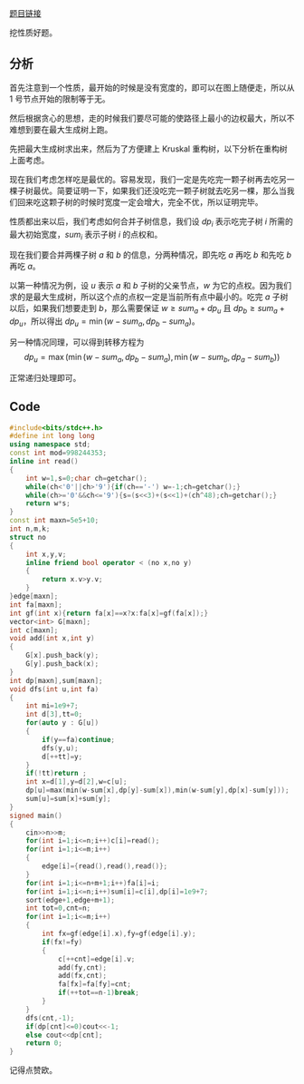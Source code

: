 [题目链接](https://www.luogu.com.cn/problem/CF1578L)

挖性质好题。

## 分析

首先注意到一个性质，最开始的时候是没有宽度的，即可以在图上随便走，所以从 $1$ 号节点开始的限制等于无。

然后根据贪心的思想，走的时候我们要尽可能的使路径上最小的边权最大，所以不难想到要在最大生成树上跑。

先把最大生成树求出来，然后为了方便建上 Kruskal 重构树，以下分析在重构树上面考虑。

现在我们考虑怎样吃是最优的。容易发现，我们一定是先吃完一颗子树再去吃另一棵子树最优。简要证明一下，如果我们还没吃完一颗子树就去吃另一棵，那么当我们回来吃这颗子树的时候时宽度一定会增大，完全不优，所以证明完毕。

性质都出来以后，我们考虑如何合并子树信息，我们设 $dp_i$ 表示吃完子树 $i$ 所需的最大初始宽度，$sum_i$ 表示子树 $i$ 的点权和。

现在我们要合并两棵子树 $a$ 和 $b$ 的信息，分两种情况，即先吃 $a$ 再吃 $b$ 和先吃 $b$ 再吃 $a$。

以第一种情况为例，设 $u$ 表示 $a$ 和 $b$ 子树的父亲节点，$w$ 为它的点权。因为我们求的是最大生成树，所以这个点的点权一定是当前所有点中最小的。吃完 $a$ 子树以后，如果我们想要走到 $b$，那么需要保证 $w\ge sum_a+dp_u$ 且 $dp_b\ge sum_a+dp_u$，所以得出 $dp_u=\min(w-sum_a,dp_b-sum_a)$。

另一种情况同理，可以得到转移方程为
$$dp_u=\max(\min(w-sum_a,dp_b-sum_a),\min(w-sum_b,dp_a-sum_b))$$

正常递归处理即可。

## Code

```cpp
#include<bits/stdc++.h>
#define int long long
using namespace std;
const int mod=998244353;
inline int read()
{
	int w=1,s=0;char ch=getchar();
	while(ch<'0'||ch>'9'){if(ch=='-') w=-1;ch=getchar();}
	while(ch>='0'&&ch<='9'){s=(s<<3)+(s<<1)+(ch^48);ch=getchar();}
	return w*s;
}
const int maxn=5e5+10;
int n,m,k;
struct no
{
	int x,y,v;
	inline friend bool operator < (no x,no y)
	{
		return x.v>y.v;
	}
}edge[maxn];
int fa[maxn];
int gf(int x){return fa[x]==x?x:fa[x]=gf(fa[x]);}
vector<int> G[maxn];
int c[maxn];
void add(int x,int y)
{
	G[x].push_back(y);
	G[y].push_back(x);
}
int dp[maxn],sum[maxn];
void dfs(int u,int fa)
{
	int mi=1e9+7;
	int d[3],tt=0;
	for(auto y : G[u])
	{
		if(y==fa)continue;
		dfs(y,u);
		d[++tt]=y;
	}
	if(!tt)return ;
	int x=d[1],y=d[2],w=c[u];
	dp[u]=max(min(w-sum[x],dp[y]-sum[x]),min(w-sum[y],dp[x]-sum[y]));
	sum[u]=sum[x]+sum[y];
}
signed main()
{	
	cin>>n>>m;
	for(int i=1;i<=n;i++)c[i]=read();
	for(int i=1;i<=m;i++)
	{
		edge[i]={read(),read(),read()};
	}
	for(int i=1;i<=n+m+1;i++)fa[i]=i;
	for(int i=1;i<=n;i++)sum[i]=c[i],dp[i]=1e9+7;
	sort(edge+1,edge+m+1);
	int tot=0,cnt=n;
	for(int i=1;i<=m;i++)
	{
		int fx=gf(edge[i].x),fy=gf(edge[i].y);
		if(fx!=fy)
		{
			c[++cnt]=edge[i].v;
			add(fy,cnt);
			add(fx,cnt);
			fa[fx]=fa[fy]=cnt;
			if(++tot==n-1)break;
		}
	}
	dfs(cnt,-1);
	if(dp[cnt]<=0)cout<<-1;
	else cout<<dp[cnt];
	return 0;
}
```

记得点赞欧。
